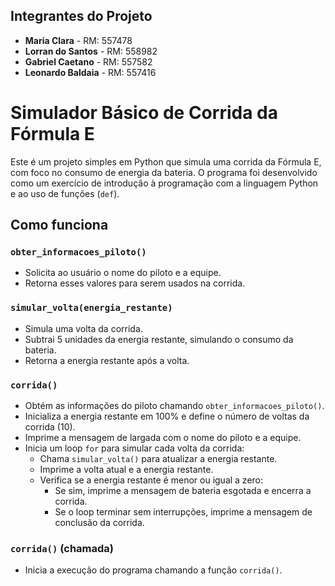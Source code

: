 ## Integrantes do Projeto
- **Maria Clara** - RM: 557478
- **Lorran do Santos** - RM: 558982
- **Gabriel Caetano** - RM: 557582
- **Leonardo Baldaia** - RM: 557416

# Simulador Básico de Corrida da Fórmula E

Este é um projeto simples em Python que simula uma corrida da Fórmula E, com foco no consumo de energia da bateria. O programa foi desenvolvido como um exercício de introdução à programação com a linguagem Python e ao uso de funções (`def`).

## Como funciona

### `obter_informacoes_piloto()`
- Solicita ao usuário o nome do piloto e a equipe.
- Retorna esses valores para serem usados na corrida.

### `simular_volta(energia_restante)`
- Simula uma volta da corrida.
- Subtrai 5 unidades da energia restante, simulando o consumo da bateria.
- Retorna a energia restante após a volta.

### `corrida()`
- Obtém as informações do piloto chamando `obter_informacoes_piloto()`.
- Inicializa a energia restante em 100% e define o número de voltas da corrida (10).
- Imprime a mensagem de largada com o nome do piloto e a equipe.
- Inicia um loop `for` para simular cada volta da corrida:
  - Chama `simular_volta()` para atualizar a energia restante.
  - Imprime a volta atual e a energia restante.
  - Verifica se a energia restante é menor ou igual a zero:
    - Se sim, imprime a mensagem de bateria esgotada e encerra a corrida.
    - Se o loop terminar sem interrupções, imprime a mensagem de conclusão da corrida.

### `corrida()` (chamada)
- Inicia a execução do programa chamando a função `corrida()`.


